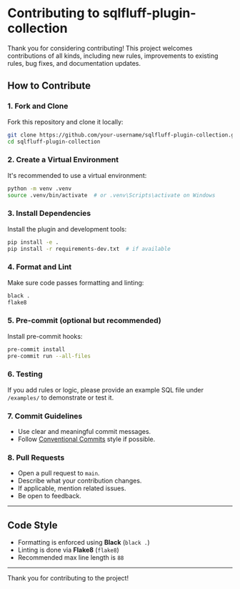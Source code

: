 # Contributing to sqlfluff-plugin-collection

Thank you for considering contributing! This project welcomes contributions of all kinds, including new rules, improvements to existing rules, bug fixes, and documentation updates.

## How to Contribute

### 1. Fork and Clone
Fork this repository and clone it locally:
```bash
git clone https://github.com/your-username/sqlfluff-plugin-collection.git
cd sqlfluff-plugin-collection
```

### 2. Create a Virtual Environment
It's recommended to use a virtual environment:
```bash
python -m venv .venv
source .venv/bin/activate  # or .venv\Scripts\activate on Windows
```

### 3. Install Dependencies
Install the plugin and development tools:
```bash
pip install -e .
pip install -r requirements-dev.txt  # if available
```

### 4. Format and Lint
Make sure code passes formatting and linting:
```bash
black .
flake8
```

### 5. Pre-commit (optional but recommended)
Install pre-commit hooks:
```bash
pre-commit install
pre-commit run --all-files
```

### 6. Testing
If you add rules or logic, please provide an example SQL file under `/examples/` to demonstrate or test it.

### 7. Commit Guidelines
- Use clear and meaningful commit messages.
- Follow [Conventional Commits](https://www.conventionalcommits.org/en/v1.0.0/) style if possible.

### 8. Pull Requests
- Open a pull request to `main`.
- Describe what your contribution changes.
- If applicable, mention related issues.
- Be open to feedback.

---

## Code Style

- Formatting is enforced using **Black** (`black .`)
- Linting is done via **Flake8** (`flake8`)
- Recommended max line length is `88`

---

Thank you for contributing to the project!
